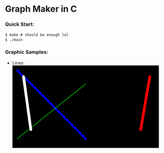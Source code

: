 # Graph Maker in C

### Quick Start:

```console
$ make # should be enough lol
$ ./main
```

### Graphic Samples:
- Lines:
    ![line](/images/lines.png)
